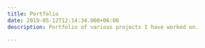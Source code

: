 ```yaml
---
title: Portfolio
date: 2019-05-12T12:14:34.000+06:00
description: Portfolio of various projects I have worked on.

---
```

